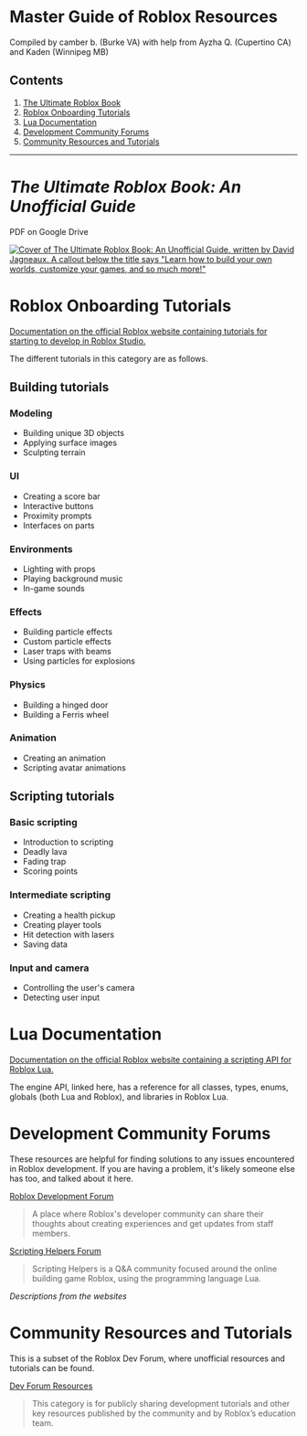 # Master Guide of Roblox Resources

Compiled by camber b. (Burke VA) with help from Ayzha Q. (Cupertino CA) and Kaden (Winnipeg MB)

## Contents

1. [The Ultimate Roblox Book](#the-ultimate-roblox-book-an-unofficial-guide)
2. [Roblox Onboarding Tutorials](#roblox-onboarding-tutorials)
3. [Lua Documentation](#lua-documentation)
4. [Development Community Forums](#development-community-forums)
5. [Community Resources and Tutorials](#community-resources-and-tutorials)

---

# _The Ultimate Roblox Book: An Unofficial Guide_

PDF on Google Drive

[![Cover of The Ultimate Roblox Book: An Unofficial Guide, written by David Jagneaux. A callout below the title says "Learn how to build your own worlds, customize your games, and so much more!"](https://i.gr-assets.com/images/S/compressed.photo.goodreads.com/books/1511798332i/35297071._UY630_SR1200,630_.jpg)](https://drive.google.com/file/d/15BEym1pY9sD4po9VDLx9qVZ9bv52MUGg/preview)

# Roblox Onboarding Tutorials

[Documentation on the official Roblox website containing tutorials for starting to develop in Roblox Studio.](https://create.roblox.com/docs/tutorials)

The different tutorials in this category are as follows.

## Building tutorials

### Modeling

- Building unique 3D objects
- Applying surface images
- Sculpting terrain

### UI

- Creating a score bar
- Interactive buttons
- Proximity prompts
- Interfaces on parts

### Environments

- Lighting with props
- Playing background music
- In-game sounds

### Effects

- Building particle effects
- Custom particle effects
- Laser traps with beams
- Using particles for explosions

### Physics

- Building a hinged door
- Building a Ferris wheel

### Animation

- Creating an animation
- Scripting avatar animations

## Scripting tutorials

### Basic scripting

- Introduction to scripting
- Deadly lava
- Fading trap
- Scoring points

### Intermediate scripting

- Creating a health pickup
- Creating player tools
- Hit detection with lasers
- Saving data

### Input and camera

- Controlling the user's camera
- Detecting user input

# Lua Documentation

[Documentation on the official Roblox website containing a scripting API for Roblox Lua.](https://create.roblox.com/docs/reference/engine)

The engine API, linked here, has a reference for all classes, types, enums, globals (both Lua and Roblox), and libraries in Roblox Lua.

# Development Community Forums

These resources are helpful for finding solutions to any issues encountered in Roblox development. If you are having a problem, it's likely someone else has too, and talked about it here.

[Roblox Development Forum](https://devforum.roblox.com/)

> A place where Roblox's developer community can share their thoughts about creating experiences and get updates from staff members. 

[Scripting Helpers Forum](https://scriptinghelpers.org/)

> Scripting Helpers is a Q&A community focused around the online building game Roblox, using the programming language Lua.

_Descriptions from the websites_

# Community Resources and Tutorials

This is a subset of the Roblox Dev Forum, where unofficial resources and tutorials can be found.

[Dev Forum Resources](https://devforum.roblox.com/c/resources/71)

> This category is for publicly sharing development tutorials and other key resources published by the community and by Roblox’s education team.


